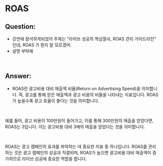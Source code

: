 # ROAS

## Question:

- 강연에 참석하게되었어 주제는 "라이브 성공의 핵심열쇠, ROAS 관리 가이드라인" 인데, ROAS 가 뭔지 잘 모르겠어. 
- 설명 부탁해

<br>

## Answer:

- ROAS란 광고비용 대비 매출액 비율(Return on Advertising Spend)을 의미합니다. 즉, 광고를 통해 얻은 매출액과 광고 비용의 비율을 나타내는 지표입니다. ROAS가 높을수록 광고 효율이 좋다는 것을 의미합니다.

<br>

예를 들어, 광고 비용이 100만원이 들어가고, 이를 통해 300만원의 매출을 얻었다면, ROAS는 3입니다. 이는 광고비용 대비 3배의 매출을 얻었다는 것을 의미합니다.

<br>

ROAS는 광고 캠페인의 효과를 파악하는 데 중요한 지표 중 하나입니다. ROAS를 관리하는 것은 광고 캠페인의 성공과 직결되며, ROAS가 높으면 광고비용 대비 매출액이 증가하므로 라이브 성공에 중요한 역할을 합니다.

<br>
